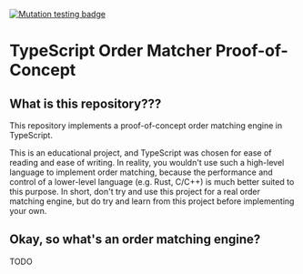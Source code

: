 [![Mutation testing badge](https://img.shields.io/endpoint?style=flat&url=https%3A%2F%2Fbadge-api.stryker-mutator.io%2Fgithub.com%2Fmurtyjones%2Ftypescript-order-matcher-poc%2Fmain)](https://dashboard.stryker-mutator.io/reports/github.com/murtyjones/typescript-order-matcher-poc/main)

# TypeScript Order Matcher Proof-of-Concept

## What is this repository???

This repository implements a proof-of-concept order matching engine in TypeScript.

This is an educational project, and TypeScript was chosen for ease of reading and ease of writing. In reality, you wouldn't use such a high-level language to implement order matching, because the performance and control of a lower-level language (e.g. Rust, C/C++) is much better suited to this purpose. In short, don't try and use this project for a real order matching engine, but do try and learn from this project before implementing your own.

## Okay, so what's an order matching engine?

TODO
